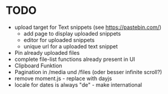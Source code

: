 # TODO 

- upload target for Text snippets (see https://pastebin.com/)
  - add page to display uploaded snippets
  - editor for uploaded snippets 
  - unique url for a uploaded text snippet
- Pin already uploaded files
- complete file-list functions already present in UI
- Clipboard Funktion
- Pagination in /media und /files (oder besser infinite scroll?)    
- remove moment.js - replace with dayjs
- locale for dates is always "de" - make international
